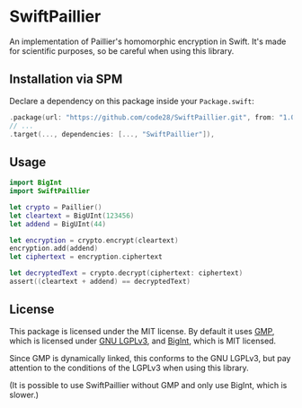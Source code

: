# SwiftPaillier

An implementation of Paillier's homomorphic encryption in Swift. It's made for scientific purposes, so be careful when using this library.

## Installation via SPM

Declare a dependency on this package inside your `Package.swift`:
```swift
.package(url: "https://github.com/code28/SwiftPaillier.git", from: "1.0.0"),
// ...
.target(..., dependencies: [..., "SwiftPaillier"]),
```

## Usage

```swift
import BigInt
import SwiftPaillier

let crypto = Paillier()
let cleartext = BigUInt(123456)
let addend = BigUInt(44)

let encryption = crypto.encrypt(cleartext)
encryption.add(addend)
let ciphertext = encryption.ciphertext

let decryptedText = crypto.decrypt(ciphertext: ciphertext)
assert((cleartext + addend) == decryptedText)
```

## License

This package is licensed under the MIT license. By default it uses [GMP](https://gmplib.org/), which is licensed under [GNU LGPLv3](https://www.gnu.org/licenses/lgpl-3.0.de.html), and [BigInt](https://github.com/attaswift/BigInt), which is MIT licensed.

Since GMP is dynamically linked, this conforms to the GNU LGPLv3, but pay attention to the conditions of the LGPLv3 when using this library.

(It is possible to use SwiftPaillier without GMP and only use BigInt, which is slower.)

